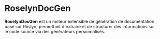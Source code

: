 # RoselynDocGen
**RoselynDocGen** est un moteur extensible de génération de documentation basé sur Roslyn, permettant d'extraire et de structurer des informations sur le code source via des générateurs personnalisés.
